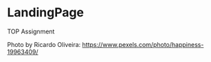 # LandingPage
TOP Assignment








Photo by Ricardo Oliveira: https://www.pexels.com/photo/happiness-19963409/